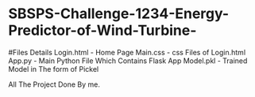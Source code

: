 # SBSPS-Challenge-1234-Energy-Predictor-of-Wind-Turbine-
#Files Details
Login.html - Home Page
Main.css - css Files of Login.html
App.py - Main Python File Which Contains Flask App
Model.pkl - Trained Model in The form of Pickel

All The Project Done By me.
